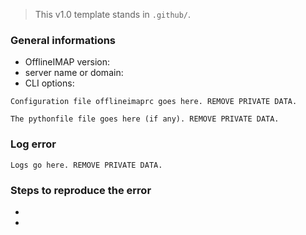> This v1.0 template stands in `.github/`.

### General informations

- OfflineIMAP version:
- server name or domain:
- CLI options:

```
Configuration file offlineimaprc goes here. REMOVE PRIVATE DATA.
```

```
The pythonfile file goes here (if any). REMOVE PRIVATE DATA.
```


### Log error

```
Logs go here. REMOVE PRIVATE DATA.
```

### Steps to reproduce the error

- 
- 

